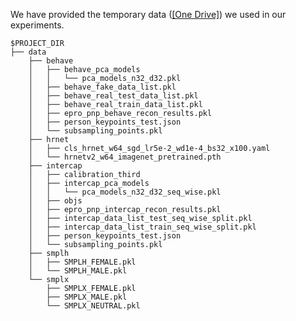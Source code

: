 We have provided the temporary data ([[One Drive]](https://shanghaitecheducn-my.sharepoint.com/:f:/g/personal/huochf_shanghaitech_edu_cn/EkDEAudBnVxMknCx0JpO6iEB2Jk13A3KtENLib7XkDP3bA?e=8mt1ui)) we used in our experiments.

```
$PROJECT_DIR
├── data
    ├── behave
    │   ├── behave_pca_models
    │   │   └── pca_models_n32_d32.pkl
    │   ├── behave_fake_data_list.pkl
    │   ├── behave_real_test_data_list.pkl
    │   ├── behave_real_train_data_list.pkl
    │   ├── epro_pnp_behave_recon_results.pkl
    │   ├── person_keypoints_test.json
    │   └── subsampling_points.pkl
    ├── hrnet
    │   ├── cls_hrnet_w64_sgd_lr5e-2_wd1e-4_bs32_x100.yaml
    │   └── hrnetv2_w64_imagenet_pretrained.pth
    ├── intercap
    │   ├── calibration_third
    │   ├── intercap_pca_models
    │   │   └── pca_models_n32_d32_seq_wise.pkl
    │   ├── objs
    │   ├── epro_pnp_intercap_recon_results.pkl
    │   ├── intercap_data_list_test_seq_wise_split.pkl
    │   ├── intercap_data_list_train_seq_wise_split.pkl
    │   ├── person_keypoints_test.json
    │   └── subsampling_points.pkl
    ├── smplh
    │   ├── SMPLH_FEMALE.pkl
    │   └── SMPLH_MALE.pkl
    └── smplx
        ├── SMPLX_FEMALE.pkl
        ├── SMPLX_MALE.pkl
        └── SMPLX_NEUTRAL.pkl
```



